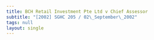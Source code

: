 ```yaml
---
title: BCH Retail Investment Pte Ltd v Chief Assessor
subtitle: "[2002] SGHC 205 / 02\_September\_2002"
tags: null
layout: single
---
```


